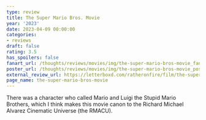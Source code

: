 ```yaml
---
type: review
title: The Super Mario Bros. Movie
year: '2023'
date: 2023-04-09 00:00:00
categories:
- reviews
draft: false
rating: 3.5
has_spoilers: false
fanart_url: /thoughts/reviews/movies/img/the-super-mario-bros-movie_fanart.png
poster_url: /thoughts/reviews/movies/img/the-super-mario-bros-movie_poster.png
external_review_url: https://letterboxd.com/ratheronfire/film/the-super-mario-bros-movie/
page_name: the-super-mario-bros-movie
---
```


There was a character who called Mario and Luigi the Stupid Mario Brothers, which I think makes this movie canon to the Richard Michael Alvarez Cinematic Universe (the RMACU).


